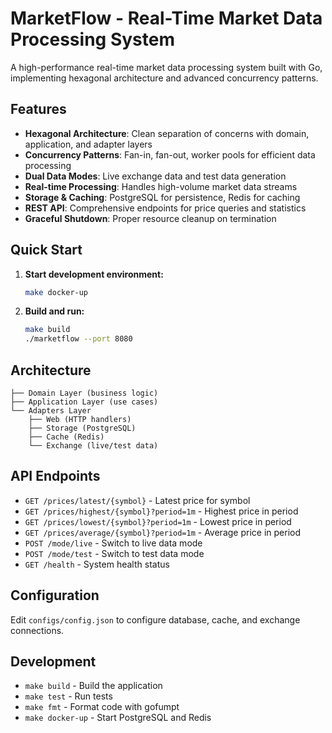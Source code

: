 # MarketFlow - Real-Time Market Data Processing System

A high-performance real-time market data processing system built with Go, implementing hexagonal architecture and advanced concurrency patterns.

## Features

- **Hexagonal Architecture**: Clean separation of concerns with domain, application, and adapter layers
- **Concurrency Patterns**: Fan-in, fan-out, worker pools for efficient data processing
- **Dual Data Modes**: Live exchange data and test data generation
- **Real-time Processing**: Handles high-volume market data streams
- **Storage & Caching**: PostgreSQL for persistence, Redis for caching
- **REST API**: Comprehensive endpoints for price queries and statistics
- **Graceful Shutdown**: Proper resource cleanup on termination

## Quick Start

1. **Start development environment:**
   ```bash
   make docker-up
   ```

2. **Build and run:**
   ```bash
   make build
   ./marketflow --port 8080
   ```

## Architecture

```
├── Domain Layer (business logic)
├── Application Layer (use cases)
└── Adapters Layer
    ├── Web (HTTP handlers)
    ├── Storage (PostgreSQL)
    ├── Cache (Redis)
    └── Exchange (live/test data)
```

## API Endpoints

- `GET /prices/latest/{symbol}` - Latest price for symbol
- `GET /prices/highest/{symbol}?period=1m` - Highest price in period
- `GET /prices/lowest/{symbol}?period=1m` - Lowest price in period
- `GET /prices/average/{symbol}?period=1m` - Average price in period
- `POST /mode/live` - Switch to live data mode
- `POST /mode/test` - Switch to test data mode
- `GET /health` - System health status

## Configuration

Edit `configs/config.json` to configure database, cache, and exchange connections.

## Development

- `make build` - Build the application
- `make test` - Run tests
- `make fmt` - Format code with gofumpt
- `make docker-up` - Start PostgreSQL and Redis
